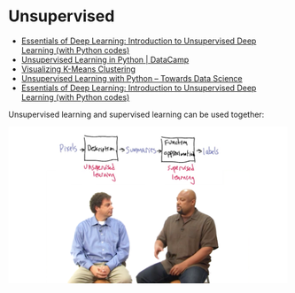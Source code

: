 # Unsupervised

* [Essentials of Deep Learning: Introduction to Unsupervised Deep Learning \(with Python codes\)](https://www.analyticsvidhya.com/blog/2018/05/essentials-of-deep-learning-trudging-into-unsupervised-deep-learning/)
* [Unsupervised Learning in Python \| DataCamp](https://www.datacamp.com/courses/unsupervised-learning-in-python)
* [Visualizing K-Means Clustering](https://www.naftaliharris.com/blog/visualizing-k-means-clustering/)
* [Unsupervised Learning with Python – Towards Data Science](https://towardsdatascience.com/unsupervised-learning-with-python-173c51dc7f03)
* [Essentials of Deep Learning: Introduction to Unsupervised Deep Learning \(with Python codes\)](https://www.analyticsvidhya.com/blog/2018/05/essentials-of-deep-learning-trudging-into-unsupervised-deep-learning/)





Unsupervised learning and supervised learning can be used together:

![](../.gitbook/assets/image%20%2833%29.png)

